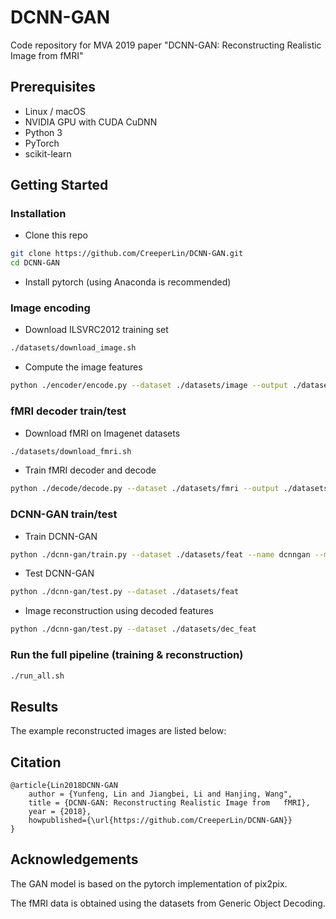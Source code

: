# DCNN-GAN

Code repository for MVA 2019 paper "DCNN-GAN: Reconstructing Realistic Image from fMRI"

## Prerequisites

- Linux / macOS
- NVIDIA GPU with CUDA CuDNN
- Python 3
- PyTorch
- scikit-learn

## Getting Started

### Installation

- Clone this repo

```bash
git clone https://github.com/CreeperLin/DCNN-GAN.git
cd DCNN-GAN
```

- Install pytorch (using Anaconda is recommended)

### Image encoding

- Download ILSVRC2012 training set

```bash
./datasets/download_image.sh
```

- Compute the image features

```bash
python ./encoder/encode.py --dataset ./datasets/image --output ./datasets/feat
```

### fMRI decoder train/test

- Download fMRI on Imagenet datasets

```bash
./datasets/download_fmri.sh
```

- Train fMRI decoder and decode

```bash
python ./decode/decode.py --dataset ./datasets/fmri --output ./datasets/dec_feat
```

### DCNN-GAN train/test

- Train DCNN-GAN

```bash
python ./dcnn-gan/train.py --dataset ./datasets/feat --name dcnngan --model pix2pix --direction BtoA
```

- Test DCNN-GAN

```bash
python ./dcnn-gan/test.py --dataset ./datasets/feat
```

- Image reconstruction using decoded features

```bash
python ./dcnn-gan/test.py --dataset ./datasets/dec_feat
```

### Run the full pipeline (training & reconstruction)

```bash
./run_all.sh
```

## Results

The example reconstructed images are listed below:

## Citation

    @article{Lin2018DCNN-GAN
        author = {Yunfeng, Lin and Jiangbei, Li and Hanjing, Wang",
        title = {DCNN-GAN: Reconstructing Realistic Image from   fMRI},
        year = {2018},
        howpublished={\url{https://github.com/CreeperLin/DCNN-GAN}}
    }

## Acknowledgements

The GAN model is based on the pytorch implementation of pix2pix.

The fMRI data is obtained using the datasets from Generic Object Decoding.
